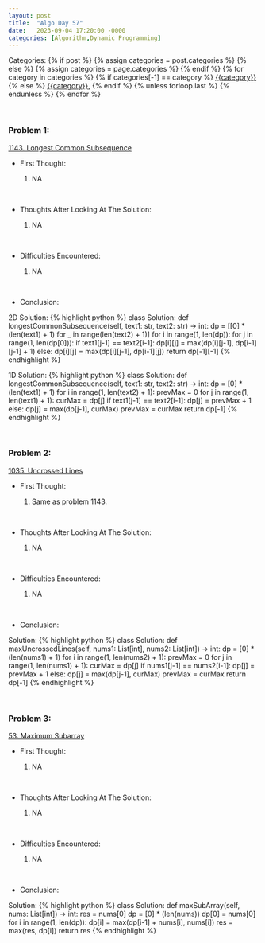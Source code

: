 ```yaml
---
layout: post
title:  "Algo Day 57"
date:   2023-09-04 17:20:00 -0000
categories: [Algorithm,Dynamic Programming]
---
```


<div class="post-categories">
  Categories:
  {% if post %}
    {% assign categories = post.categories %}
  {% else %}
    {% assign categories = page.categories %}
  {% endif %}
  {% for category in categories %}
    {% if categories[-1] == category %}
        <a href="{{site.baseurl}}/categories/#{{category|slugize}}">{{category}}</a>
    {% else %}
        <a href="{{site.baseurl}}/categories/#{{category|slugize}}">{{category}},</a>
    {% endif %}
  {% unless forloop.last %}&nbsp;{% endunless %}
  {% endfor %}
</div>

&nbsp;


### Problem 1:

[1143. Longest Common Subsequence](https://leetcode.com/problems/longest-common-subsequence/)

* First Thought:

  1. NA

&nbsp;

* Thoughts After Looking At The Solution:

  1. NA

&nbsp;

* Difficulties Encountered:

  1. NA

&nbsp;

* Conclusion:

2D Solution:
  {% highlight python %}
    class Solution:
      def longestCommonSubsequence(self, text1: str, text2: str) -> int:
          dp = [[0] * (len(text1) + 1) for _ in range(len(text2) + 1)]
          for i in range(1, len(dp)):
              for j in range(1, len(dp[0])):
                  if text1[j-1] == text2[i-1]:
                      dp[i][j] = max(dp[i][j-1], dp[i-1][j-1] + 1)
                  else:
                      dp[i][j] = max(dp[i][j-1], dp[i-1][j])
          return dp[-1][-1]
  {% endhighlight %}

1D Solution:
  {% highlight python %}
    class Solution:
      def longestCommonSubsequence(self, text1: str, text2: str) -> int:
          dp = [0] * (len(text1) + 1)
          for i in range(1, len(text2) + 1):
              prevMax = 0
              for j in range(1, len(text1) + 1):
                  curMax = dp[j]
                  if text1[j-1] == text2[i-1]:
                      dp[j] = prevMax + 1
                  else:
                      dp[j] = max(dp[j-1], curMax)
                  prevMax = curMax
        return dp[-1]
  {% endhighlight %}


&nbsp;


### Problem 2:

[1035. Uncrossed Lines](https://leetcode.com/problems/uncrossed-lines/)

* First Thought:

  1. Same as problem 1143.

&nbsp;

* Thoughts After Looking At The Solution:

  1. NA

&nbsp;

* Difficulties Encountered:

  1. NA

&nbsp;

* Conclusion:

Solution:
  {% highlight python %}
    class Solution:
        def maxUncrossedLines(self, nums1: List[int], nums2: List[int]) -> int:
            dp = [0] * (len(nums1) + 1)
            for i in range(1, len(nums2) + 1):
                prevMax = 0
                for j in range(1, len(nums1) + 1):
                    curMax = dp[j]
                    if nums1[j-1] == nums2[i-1]:
                        dp[j] = prevMax + 1
                    else:
                        dp[j] = max(dp[j-1], curMax)
                    prevMax = curMax
            return dp[-1]
  {% endhighlight %}


&nbsp;


### Problem 3:

[53. Maximum Subarray](https://leetcode.com/problems/maximum-subarray/)

* First Thought:

  1. NA

&nbsp;

* Thoughts After Looking At The Solution:

  1. NA

&nbsp;

* Difficulties Encountered:

  1. NA

&nbsp;

* Conclusion:

Solution:
  {% highlight python %}
    class Solution:
      def maxSubArray(self, nums: List[int]) -> int:
          res = nums[0]
          dp = [0] * (len(nums))
          dp[0] = nums[0]
          for i in range(1, len(dp)):
              dp[i] = max(dp[i-1] + nums[i], nums[i])
              res = max(res, dp[i])
          return res
  {% endhighlight %}

&nbsp;